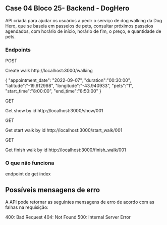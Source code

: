 ## Case 04 Bloco 25- Backend - DogHero

API criada para  ajudar os usuários a pedir o serviço de dog walking da Dog Hero, que se baseia em passeios de pets, consultar próximos passeios agendados, com horário de início, horário de fim, o preço, e quantidade de pets.

### Endpoints

POST

Create walk
http://localhost:3000/walking

{
    "appointment_date": "2022-09-07",
    "duration":"00:30:00",
    "latitude":"-19.912998",
    "longitude":"-43.940933",
    "pets":"1",
    "start_time":"8:00:00",
    "end_time":"8:50:00"
}

GET

Get show by id
http://localhost:3000/show/001

GET

Get start walk by id
http://localhost:3000/start_walk/001

GET

Get finish walk by id
http://localhost:3000/finish_walk/001

### O que não funciona

endpoint de get index


## Possíveis mensagens de erro

A API pode retornar as seguintes mensagens de erro de acordo com as falhas na requisição:

400: Bad Request
404: Not Found
500: Internal Server Error

